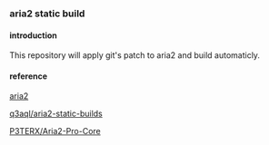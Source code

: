 ### aria2 static build
#### introduction
This repository will apply git's patch to aria2 and build automaticly.

#### reference
[aria2](https://aria2.github.io)

[q3aql/aria2-static-builds](https://github.com/q3aql/aria2-static-builds)

[P3TERX/Aria2-Pro-Core](https://github.com/P3TERX/Aria2-Pro-Core)